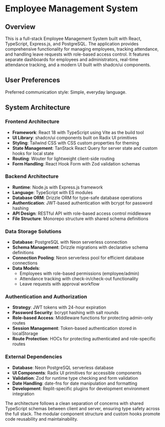 # Employee Management System

## Overview

This is a full-stack Employee Management System built with React, TypeScript, Express.js, and PostgreSQL. The application provides comprehensive functionality for managing employees, tracking attendance, and handling leave requests with role-based access control. It features separate dashboards for employees and administrators, real-time attendance tracking, and a modern UI built with shadcn/ui components.

## User Preferences

Preferred communication style: Simple, everyday language.

## System Architecture

### Frontend Architecture
- **Framework**: React 18 with TypeScript using Vite as the build tool
- **UI Library**: shadcn/ui components built on Radix UI primitives
- **Styling**: Tailwind CSS with CSS custom properties for theming
- **State Management**: TanStack React Query for server state and custom hooks for local state
- **Routing**: Wouter for lightweight client-side routing
- **Form Handling**: React Hook Form with Zod validation schemas

### Backend Architecture
- **Runtime**: Node.js with Express.js framework
- **Language**: TypeScript with ES modules
- **Database ORM**: Drizzle ORM for type-safe database operations
- **Authentication**: JWT-based authentication with bcrypt for password hashing
- **API Design**: RESTful API with role-based access control middleware
- **File Structure**: Monorepo structure with shared schema definitions

### Data Storage Solutions
- **Database**: PostgreSQL with Neon serverless connection
- **Schema Management**: Drizzle migrations with declarative schema definitions
- **Connection Pooling**: Neon serverless pool for efficient database connections
- **Data Models**: 
  - Employees with role-based permissions (employee/admin)
  - Attendance tracking with check-in/check-out functionality
  - Leave requests with approval workflow

### Authentication and Authorization
- **Strategy**: JWT tokens with 24-hour expiration
- **Password Security**: bcrypt hashing with salt rounds
- **Role-based Access**: Middleware functions for protecting admin-only routes
- **Session Management**: Token-based authentication stored in localStorage
- **Route Protection**: HOCs for protecting authenticated and role-specific routes

### External Dependencies
- **Database**: Neon PostgreSQL serverless database
- **UI Components**: Radix UI primitives for accessible components
- **Validation**: Zod for runtime type checking and form validation
- **Date Handling**: date-fns for date manipulation and formatting
- **Development**: Replit-specific plugins for development environment integration

The architecture follows a clean separation of concerns with shared TypeScript schemas between client and server, ensuring type safety across the full stack. The modular component structure and custom hooks promote code reusability and maintainability.
